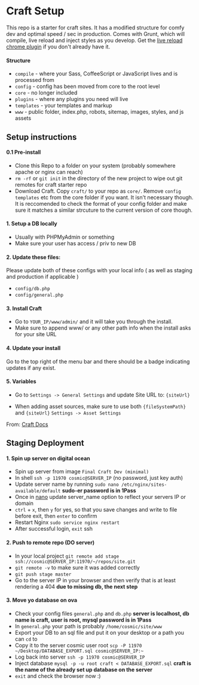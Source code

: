 # Craft Setup

This repo is a starter for craft sites. It has a modified structure for comfy dev and optimal speed / sec in production.
Comes with Grunt, which will compile, live reload and inject styles as you develop. Get the [live reload chrome plugin](https://chrome.google.com/webstore/detail/livereload/jnihajbhpnppcggbcgedagnkighmdlei) if you don't already have it.

#### Structure
- `compile` - where your Sass, CoffeeScript or JavaScript lives and is processed from
- `config` - config has been moved from core to the root level
- `core` - no longer included
- `plugins` - where any plugins you need will live
- `templates` - your templates and markup
- `www` - public folder, index.php, robots, sitemap, images, styles, and js assets

## Setup instructions

#### 0.1 Pre-install
- Clone this Repo to a folder on your system (probably somewhere apache or nginx can reach)
- `rm -rf` or `git init` in the directory of the new project to wipe out git remotes for craft starter repo
- Download Craft. Copy `craft/` to your repo as `core/`. Remove `config` `templates` etc from the core folder if you want. It isn't necessary though. It is reccomended to check the format of your config folder and make sure it matches a similar strcuture to the current version of core though.

#### 1. Setup a DB locally
- Usually with PHPMyAdmin or something
- Make sure your user has access / priv to new DB

#### 2. Update these files:

Please update both of these configs with your local info ( as well as staging and production if applicable )
- `config/db.php`
- `config/general.php`

#### 3. Install Craft

- Go to `YOUR_IP/www/admin/` and it will take you through the install.
- Make sure to append www/ or any other path info when the install asks for your site URL

#### 4. Update your install

Go to the top right of the menu bar and there should be a badge indicating updates if any exist.

#### 5. Variables

- Go to `Settings -> General Settings` and update Site URL to: `{siteUrl}`

- When adding asset sources, make sure to use both `{fileSystemPath}` and `{siteUrl}`
`Settings -> Asset Settings`

From: [Craft Docs](http://buildwithcraft.com/docs/multi-environment-configs)

## Staging Deployment

#### 1. Spin up server on digital ocean
- Spin up server from image `Final Craft Dev (minimal)`
- In shell `ssh -p 11970 cosmic@SERVER_IP` (no password, just key auth)
- Update server name by running `sudo nano /etc/nginx/sites-available/default` **sudo-er password is in 1Pass**
- Once in [nano](http://mintaka.sdsu.edu/reu/nano.html) update server_name option to reflect your servers IP or domain
- `ctrl` + `x`, then `y` for yes, so that you save changes and write to file before exit, then `enter` to confirm
- Restart Nginx `sudo service nginx restart`
- After successful login, `exit` ssh

#### 2. Push to remote repo (DO server)
- In your local project `git remote add stage ssh://cosmic@SERVER_IP:11970/~/repos/site.git`
- `git remote -v` to make sure it was added correctly
- `git push stage master`
- Go to the server IP in your browser and then verify that is at least rendering a 404 **due to missing db, the next step**

#### 3. Move yo database on ova
- Check your config files `general.php` and `db.php` **server is localhost, db name is craft, user is root, mysql password is in 1Pass**
- In `general.php` your path is probably `/home/cosmic/site/www`
- Export your DB to an sql file and put it on your desktop or a path you can `cd` to
- Copy it to the server cosmic user root `scp -P 11970 ~/Desktop/DATABASE_EXPORT.sql cosmic@SERVER_IP:~`
- Log back into server `ssh -p 11970 cosmic@SERVER_IP`
- Inject database `mysql -p -u root craft < DATABASE_EXPORT.sql` **craft is the name of the already set up database on the server**
- `exit` and check the browser now :)

